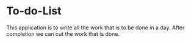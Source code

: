 # To-do-List
This application is to write all the work that is to be done in a day. After completion we can cut the work that is done. 
